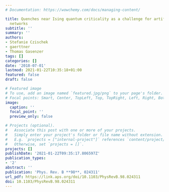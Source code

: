 ```yaml
---
# Documentation: https://wowchemy.com/docs/managing-content/

title: Quenches near Ising quantum criticality as a challenge for artificial neural
  networks
subtitle: ''
summary: ''
authors:
- Stefanie Czischek
- gaerttner
- Thomas Gasenzer
tags: []
categories: []
date: '2018-07-01'
lastmod: 2021-01-22T10:35:18+01:00
featured: false
draft: false

# Featured image
# To use, add an image named `featured.jpg/png` to your page's folder.
# Focal points: Smart, Center, TopLeft, Top, TopRight, Left, Right, BottomLeft, Bottom, BottomRight.
image:
  caption: ''
  focal_point: ''
  preview_only: false

# Projects (optional).
#   Associate this post with one or more of your projects.
#   Simply enter your project's folder or file name without extension.
#   E.g. `projects = ["internal-project"]` references `content/project/deep-learning/index.md`.
#   Otherwise, set `projects = []`.
projects: []
publishDate: '2021-01-22T09:35:17.806597Z'
publication_types:
- '2'
abstract: ''
publication: 'Phys. Rev. B **98**, 024311'
url_pdf: https://link.aps.org/doi/10.1103/PhysRevB.98.024311
doi: 10.1103/PhysRevB.98.024311
---
```

